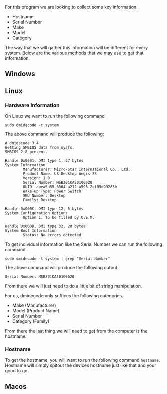 For this program we are looking to collect some key information.

 - Hostname
 - Serial Number
 - Make
 - Model
 - Category

 The way that we will gather this information will be different for every system. Below are the various methods that we may use to get that information.


## Windows



## Linux

### Hardware Information

On Linux we want to run the following command 

`sudo dmidecode -t system`

The above command will produce the following:

```text
# dmidecode 3.4
Getting SMBIOS data from sysfs.
SMBIOS 2.8 present.

Handle 0x0001, DMI type 1, 27 bytes
System Information
        Manufacturer: Micro-Star International Co., Ltd.
        Product Name: US Desktop Aegis ZS
        Version: 1.0
        Serial Number: MSBZ01KAS0106620
        UUID: abea5a55-6364-a212-a595-2cf05d99283b
        Wake-up Type: Power Switch
        SKU Number: Desktop
        Family: Desktop

Handle 0x000C, DMI type 12, 5 bytes
System Configuration Options
        Option 1: To be filled by O.E.M.

Handle 0x000D, DMI type 32, 20 bytes
System Boot Information
        Status: No errors detected
```

To get individual information like the Serial Number we can run the following command.

`sudo dmidecode -t system | grep "Serial Number"`

The above command will produce the following output

```text
Serial Number: MSBZ01KAS0106620
```

From there we will just need to do a little bit of string manipulation.

For us, dmidecode only suffices the following categories.

 - Make (Manufacturer)
 - Model (Product Name)
 - Serial Number
 - Category (Family)

From there the last thing we will need to get from the computer is the hostname.

### Hostname

To get the hostname, you will want to run the following command `hostname`. Hostname will simply spitout the devices hostname just like that and your good to go.

## Macos